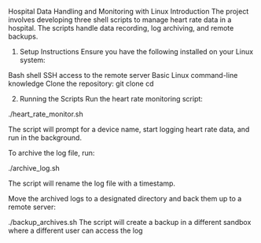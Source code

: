 Hospital Data Handling and Monitoring with Linux
Introduction
The project involves developing three shell scripts to manage heart rate data in a hospital. The scripts handle data recording, log archiving, and remote backups.

1. Setup Instructions
Ensure you have the following installed on your Linux system:

Bash shell
SSH access to the remote server
Basic Linux command-line knowledge
Clone the repository: git clone cd

2. Running the Scripts
Run the heart rate monitoring script:

./heart_rate_monitor.sh

The script will prompt for a device name, start logging heart rate data, and run in the background.

To archive the log file, run:

./archive_log.sh

The script will rename the log file with a timestamp.

Move the archived logs to a designated directory and back them up to a remote server:

./backup_archives.sh The script will create a backup in a different sandbox where a different user can access the log
